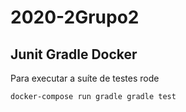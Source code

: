 # 2020-2Grupo2

## Junit Gradle Docker

Para executar a suíte de testes rode

`docker-compose run gradle gradle test`

